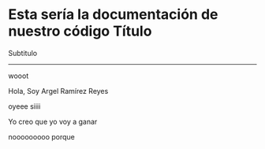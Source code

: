 Esta sería la documentación de nuestro código
Título
============================

Subtitulo
___________________________

wooot

Hola, Soy Argel Ramírez Reyes

oyeee siiii


Yo creo que yo voy a ganar

nooooooooo porque 

